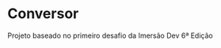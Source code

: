 <body>
  <h1> Conversor </h1>

  <p> Projeto baseado no primeiro desafio da Imersão Dev 6ª Edição</p>
   
</body>